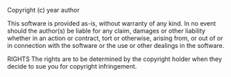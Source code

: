 Copyright (c) year author

This software is provided as-is, without warranty of any kind. In no event should the author(s) be liable for any claim, damages or other liability whether in an action or contract, tort or otherwise, arising from, or out of or in connection with the software or the use or other dealings in the software.

RIGHTS
The rights are to be determined by the copyright holder when they decide to sue you for copyright infringement.

